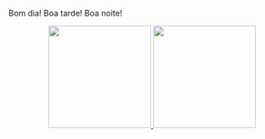Bom dia! Boa tarde! Boa noite!
<div align="center">
  <a href="https://github.com/BrunoHenriquee">
  <img height="180em" src="https://github-readme-stats.vercel.app/api?username=BrunoHenriquee&show_icons=true&theme=dracula&include_all_commits=true&count_private=true"/>
  <img height="180em" src="https://github-readme-stats.vercel.app/api/top-langs/?username=BrunoHenriquee&layout=compact&langs_count=7&theme=dracula"/>
</div>
